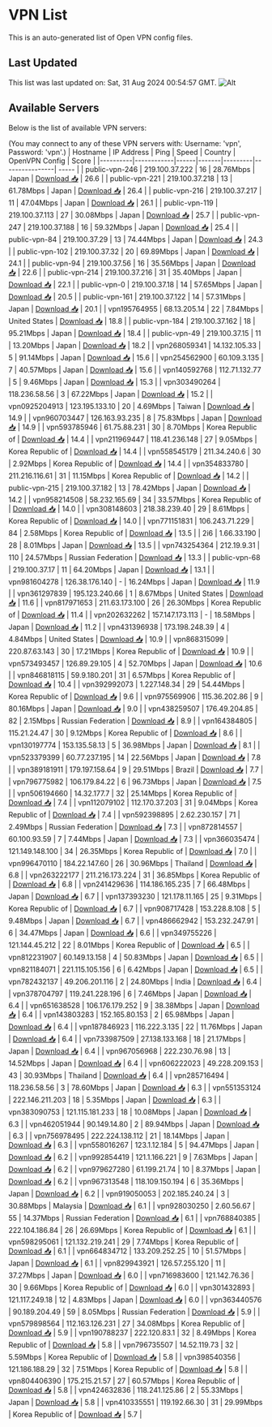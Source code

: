 # VPN List

This is an auto-generated list of Open VPN config files.

## Last Updated

This list was last updated on: Sat, 31 Aug 2024 00:54:57 GMT.
![Alt](https://repobeats.axiom.co/api/embed/186b98318ef1479477931607c1ad7d823f12451f.svg "Repobeats analytics image")

## Available Servers

Below is the list of available VPN servers:

(You may connect to any of these VPN servers with: Username: 'vpn', Password: 'vpn'.)
| Hostname | IP Address | Ping | Speed | Country | OpenVPN Config | Score |
|----------|------------|------|-------|---------|----------------| ----- |
| public-vpn-246 | 219.100.37.222 | 16 | 28.76Mbps | Japan | [Download 📥](./configs/server_0_JP.ovpn) | 26.6 |
| public-vpn-221 | 219.100.37.218 | 13 | 61.78Mbps | Japan | [Download 📥](./configs/server_1_JP.ovpn) | 26.4 |
| public-vpn-216 | 219.100.37.217 | 11 | 47.04Mbps | Japan | [Download 📥](./configs/server_2_JP.ovpn) | 26.1 |
| public-vpn-119 | 219.100.37.113 | 27 | 30.08Mbps | Japan | [Download 📥](./configs/server_3_JP.ovpn) | 25.7 |
| public-vpn-247 | 219.100.37.188 | 16 | 59.32Mbps | Japan | [Download 📥](./configs/server_4_JP.ovpn) | 25.4 |
| public-vpn-84 | 219.100.37.29 | 13 | 74.44Mbps | Japan | [Download 📥](./configs/server_5_JP.ovpn) | 24.3 |
| public-vpn-102 | 219.100.37.32 | 20 | 69.89Mbps | Japan | [Download 📥](./configs/server_6_JP.ovpn) | 24.1 |
| public-vpn-94 | 219.100.37.56 | 16 | 35.56Mbps | Japan | [Download 📥](./configs/server_7_JP.ovpn) | 22.6 |
| public-vpn-214 | 219.100.37.216 | 31 | 35.40Mbps | Japan | [Download 📥](./configs/server_8_JP.ovpn) | 22.1 |
| public-vpn-0 | 219.100.37.18 | 14 | 57.65Mbps | Japan | [Download 📥](./configs/server_9_JP.ovpn) | 20.5 |
| public-vpn-161 | 219.100.37.122 | 14 | 57.31Mbps | Japan | [Download 📥](./configs/server_10_JP.ovpn) | 20.1 |
| vpn195764955 | 68.13.205.14 | 22 | 7.84Mbps | United States | [Download 📥](./configs/server_11_US.ovpn) | 18.8 |
| public-vpn-184 | 219.100.37.162 | 18 | 95.21Mbps | Japan | [Download 📥](./configs/server_12_JP.ovpn) | 18.4 |
| public-vpn-49 | 219.100.37.15 | 11 | 13.20Mbps | Japan | [Download 📥](./configs/server_13_JP.ovpn) | 18.2 |
| vpn268059341 | 14.132.105.33 | 5 | 91.14Mbps | Japan | [Download 📥](./configs/server_14_JP.ovpn) | 15.6 |
| vpn254562900 | 60.109.3.135 | 7 | 40.57Mbps | Japan | [Download 📥](./configs/server_15_JP.ovpn) | 15.6 |
| vpn140592768 | 112.71.132.77 | 5 | 9.46Mbps | Japan | [Download 📥](./configs/server_16_JP.ovpn) | 15.3 |
| vpn303490264 | 118.236.58.56 | 3 | 67.22Mbps | Japan | [Download 📥](./configs/server_17_JP.ovpn) | 15.2 |
| vpn0925204913 | 123.195.133.10 | 20 | 4.69Mbps | Taiwan | [Download 📥](./configs/server_18_TW.ovpn) | 14.9 |
| vpn960703447 | 126.163.93.235 | 8 | 75.83Mbps | Japan | [Download 📥](./configs/server_19_JP.ovpn) | 14.9 |
| vpn593785946 | 61.75.88.231 | 30 | 8.70Mbps | Korea Republic of | [Download 📥](./configs/server_20_KR.ovpn) | 14.4 |
| vpn211969447 | 118.41.236.148 | 27 | 9.05Mbps | Korea Republic of | [Download 📥](./configs/server_21_KR.ovpn) | 14.4 |
| vpn558545179 | 211.34.240.6 | 30 | 2.92Mbps | Korea Republic of | [Download 📥](./configs/server_22_KR.ovpn) | 14.4 |
| vpn354833780 | 211.216.116.61 | 31 | 11.15Mbps | Korea Republic of | [Download 📥](./configs/server_23_KR.ovpn) | 14.2 |
| public-vpn-215 | 219.100.37.182 | 13 | 78.42Mbps | Japan | [Download 📥](./configs/server_24_JP.ovpn) | 14.2 |
| vpn958214508 | 58.232.165.69 | 34 | 33.57Mbps | Korea Republic of | [Download 📥](./configs/server_25_KR.ovpn) | 14.0 |
| vpn308148603 | 218.38.239.40 | 29 | 8.61Mbps | Korea Republic of | [Download 📥](./configs/server_26_KR.ovpn) | 14.0 |
| vpn771151831 | 106.243.71.229 | 84 | 2.58Mbps | Korea Republic of | [Download 📥](./configs/server_27_KR.ovpn) | 13.5 |
| 2i6 | 1.66.33.190 | 28 | 8.01Mbps | Japan | [Download 📥](./configs/server_28_JP.ovpn) | 13.5 |
| vpn743254364 | 212.19.9.31 | 110 | 24.57Mbps | Russian Federation | [Download 📥](./configs/server_29_RU.ovpn) | 13.3 |
| public-vpn-68 | 219.100.37.17 | 11 | 64.20Mbps | Japan | [Download 📥](./configs/server_30_JP.ovpn) | 13.1 |
| vpn981604278 | 126.38.176.140 | - | 16.24Mbps | Japan | [Download 📥](./configs/server_31_JP.ovpn) | 11.9 |
| vpn361297839 | 195.123.240.66 | 1 | 8.67Mbps | United States | [Download 📥](./configs/server_32_US.ovpn) | 11.6 |
| vpn817971653 | 211.63.173.100 | 26 | 26.30Mbps | Korea Republic of | [Download 📥](./configs/server_33_KR.ovpn) | 11.4 |
| vpn202632262 | 157.147.173.113 | - | 18.58Mbps | Japan | [Download 📥](./configs/server_34_JP.ovpn) | 11.2 |
| vpn431396938 | 173.198.248.39 | 4 | 4.84Mbps | United States | [Download 📥](./configs/server_35_US.ovpn) | 10.9 |
| vpn868315099 | 220.87.63.143 | 30 | 17.21Mbps | Korea Republic of | [Download 📥](./configs/server_36_KR.ovpn) | 10.9 |
| vpn573493457 | 126.89.29.105 | 4 | 52.70Mbps | Japan | [Download 📥](./configs/server_37_JP.ovpn) | 10.6 |
| vpn846818115 | 59.9.180.201 | 31 | 6.57Mbps | Korea Republic of | [Download 📥](./configs/server_38_KR.ovpn) | 10.4 |
| vpn392992073 | 1.227.148.34 | 29 | 54.44Mbps | Korea Republic of | [Download 📥](./configs/server_39_KR.ovpn) | 9.6 |
| vpn975569906 | 115.36.202.86 | 9 | 80.16Mbps | Japan | [Download 📥](./configs/server_40_JP.ovpn) | 9.0 |
| vpn438259507 | 176.49.204.85 | 82 | 2.15Mbps | Russian Federation | [Download 📥](./configs/server_41_RU.ovpn) | 8.9 |
| vpn164384805 | 115.21.24.47 | 30 | 9.12Mbps | Korea Republic of | [Download 📥](./configs/server_42_KR.ovpn) | 8.6 |
| vpn130197774 | 153.135.58.13 | 5 | 36.98Mbps | Japan | [Download 📥](./configs/server_43_JP.ovpn) | 8.1 |
| vpn523379399 | 60.77.237.195 | 14 | 22.56Mbps | Japan | [Download 📥](./configs/server_44_JP.ovpn) | 7.8 |
| vpn389181911 | 179.197.158.64 | 9 | 29.51Mbps | Brazil | [Download 📥](./configs/server_45_BR.ovpn) | 7.7 |
| vpn796775982 | 106.179.84.22 | 6 | 96.73Mbps | Japan | [Download 📥](./configs/server_46_JP.ovpn) | 7.5 |
| vpn506194660 | 14.32.177.7 | 32 | 25.14Mbps | Korea Republic of | [Download 📥](./configs/server_47_KR.ovpn) | 7.4 |
| vpn112079102 | 112.170.37.203 | 31 | 9.04Mbps | Korea Republic of | [Download 📥](./configs/server_48_KR.ovpn) | 7.4 |
| vpn592398895 | 2.62.230.157 | 71 | 2.49Mbps | Russian Federation | [Download 📥](./configs/server_49_RU.ovpn) | 7.3 |
| vpn872814557 | 60.100.93.59 | 7 | 7.44Mbps | Japan | [Download 📥](./configs/server_50_JP.ovpn) | 7.3 |
| vpn366035474 | 121.149.148.100 | 34 | 26.35Mbps | Korea Republic of | [Download 📥](./configs/server_51_KR.ovpn) | 7.0 |
| vpn996470110 | 184.22.147.60 | 26 | 30.96Mbps | Thailand | [Download 📥](./configs/server_52_TH.ovpn) | 6.8 |
| vpn263222177 | 211.216.173.224 | 31 | 36.85Mbps | Korea Republic of | [Download 📥](./configs/server_53_KR.ovpn) | 6.8 |
| vpn241429636 | 114.186.165.235 | 7 | 66.48Mbps | Japan | [Download 📥](./configs/server_54_JP.ovpn) | 6.7 |
| vpn137393230 | 121.178.11.165 | 25 | 9.31Mbps | Korea Republic of | [Download 📥](./configs/server_55_KR.ovpn) | 6.7 |
| vpn908717428 | 153.228.8.108 | 5 | 9.48Mbps | Japan | [Download 📥](./configs/server_56_JP.ovpn) | 6.7 |
| vpn486662942 | 153.232.247.91 | 6 | 34.47Mbps | Japan | [Download 📥](./configs/server_57_JP.ovpn) | 6.6 |
| vpn349755226 | 121.144.45.212 | 22 | 8.01Mbps | Korea Republic of | [Download 📥](./configs/server_58_KR.ovpn) | 6.5 |
| vpn812231907 | 60.149.13.158 | 4 | 50.83Mbps | Japan | [Download 📥](./configs/server_59_JP.ovpn) | 6.5 |
| vpn821184071 | 221.115.105.156 | 6 | 6.42Mbps | Japan | [Download 📥](./configs/server_60_JP.ovpn) | 6.5 |
| vpn782432137 | 49.206.201.116 | 2 | 24.80Mbps | India | [Download 📥](./configs/server_61_IN.ovpn) | 6.4 |
| vpn378704797 | 119.241.228.196 | 6 | 7.46Mbps | Japan | [Download 📥](./configs/server_62_JP.ovpn) | 6.4 |
| vpn651638528 | 106.176.179.252 | 9 | 38.38Mbps | Japan | [Download 📥](./configs/server_63_JP.ovpn) | 6.4 |
| vpn143803283 | 152.165.80.153 | 2 | 65.98Mbps | Japan | [Download 📥](./configs/server_64_JP.ovpn) | 6.4 |
| vpn187846923 | 116.222.3.135 | 22 | 11.76Mbps | Japan | [Download 📥](./configs/server_65_JP.ovpn) | 6.4 |
| vpn733987509 | 27.138.133.168 | 18 | 21.17Mbps | Japan | [Download 📥](./configs/server_66_JP.ovpn) | 6.4 |
| vpn967056968 | 222.230.76.98 | 13 | 14.52Mbps | Japan | [Download 📥](./configs/server_67_JP.ovpn) | 6.4 |
| vpn606222023 | 49.228.209.153 | 43 | 30.93Mbps | Thailand | [Download 📥](./configs/server_68_TH.ovpn) | 6.4 |
| vpn285716494 | 118.236.58.56 | 3 | 78.60Mbps | Japan | [Download 📥](./configs/server_69_JP.ovpn) | 6.3 |
| vpn551353124 | 222.146.211.203 | 18 | 5.35Mbps | Japan | [Download 📥](./configs/server_70_JP.ovpn) | 6.3 |
| vpn383090753 | 121.115.181.233 | 18 | 10.08Mbps | Japan | [Download 📥](./configs/server_71_JP.ovpn) | 6.3 |
| vpn462051944 | 90.149.14.80 | 2 | 89.94Mbps | Japan | [Download 📥](./configs/server_72_JP.ovpn) | 6.3 |
| vpn756978495 | 222.224.138.112 | 21 | 18.14Mbps | Japan | [Download 📥](./configs/server_73_JP.ovpn) | 6.3 |
| vpn558016267 | 123.1.12.184 | 5 | 94.47Mbps | Japan | [Download 📥](./configs/server_74_JP.ovpn) | 6.2 |
| vpn992854419 | 121.1.166.221 | 9 | 7.63Mbps | Japan | [Download 📥](./configs/server_75_JP.ovpn) | 6.2 |
| vpn979627280 | 61.199.21.74 | 10 | 8.37Mbps | Japan | [Download 📥](./configs/server_76_JP.ovpn) | 6.2 |
| vpn967313548 | 118.109.150.194 | 6 | 35.36Mbps | Japan | [Download 📥](./configs/server_77_JP.ovpn) | 6.2 |
| vpn919050053 | 202.185.240.24 | 3 | 30.88Mbps | Malaysia | [Download 📥](./configs/server_78_MY.ovpn) | 6.1 |
| vpn928030250 | 2.60.56.67 | 55 | 14.37Mbps | Russian Federation | [Download 📥](./configs/server_79_RU.ovpn) | 6.1 |
| vpn768840385 | 222.104.186.84 | 26 | 26.69Mbps | Korea Republic of | [Download 📥](./configs/server_80_KR.ovpn) | 6.1 |
| vpn598295061 | 121.132.219.241 | 29 | 7.74Mbps | Korea Republic of | [Download 📥](./configs/server_81_KR.ovpn) | 6.1 |
| vpn664834712 | 133.209.252.25 | 10 | 51.57Mbps | Japan | [Download 📥](./configs/server_82_JP.ovpn) | 6.1 |
| vpn829943921 | 126.57.255.120 | 11 | 37.27Mbps | Japan | [Download 📥](./configs/server_83_JP.ovpn) | 6.0 |
| vpn716983600 | 121.142.76.36 | 30 | 9.66Mbps | Korea Republic of | [Download 📥](./configs/server_84_KR.ovpn) | 6.0 |
| vpn301432893 | 121.117.249.18 | 12 | 4.83Mbps | Japan | [Download 📥](./configs/server_85_JP.ovpn) | 6.0 |
| vpn363440576 | 90.189.204.49 | 59 | 8.05Mbps | Russian Federation | [Download 📥](./configs/server_86_RU.ovpn) | 5.9 |
| vpn579898564 | 112.163.126.231 | 27 | 34.08Mbps | Korea Republic of | [Download 📥](./configs/server_87_KR.ovpn) | 5.9 |
| vpn190788237 | 222.120.83.1 | 32 | 8.49Mbps | Korea Republic of | [Download 📥](./configs/server_88_KR.ovpn) | 5.8 |
| vpn796735507 | 14.52.119.73 | 32 | 5.59Mbps | Korea Republic of | [Download 📥](./configs/server_89_KR.ovpn) | 5.8 |
| vpn398540356 | 121.186.188.29 | 32 | 7.51Mbps | Korea Republic of | [Download 📥](./configs/server_90_KR.ovpn) | 5.8 |
| vpn804406390 | 175.215.21.57 | 27 | 60.57Mbps | Korea Republic of | [Download 📥](./configs/server_91_KR.ovpn) | 5.8 |
| vpn424632836 | 118.241.125.86 | 2 | 55.33Mbps | Japan | [Download 📥](./configs/server_92_JP.ovpn) | 5.8 |
| vpn410335551 | 119.192.66.30 | 31 | 29.99Mbps | Korea Republic of | [Download 📥](./configs/server_93_KR.ovpn) | 5.7 |
